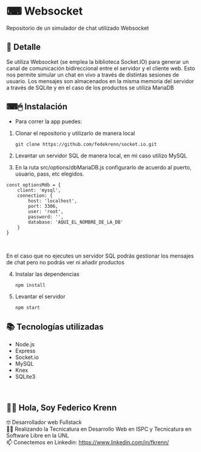 # ⌨ Websocket

Repositorio de un simulador de chat utilizado Websocket

## 📝 Detalle

Se utiliza Websocket (se emplea la biblioteca Socket.IO) para generar un canal de comunicación bidireccional entre el servidor y el cliente web. Esto nos
permite simular un chat en vivo a través de distintas sesiones de usuario. Los mensajes son almacenados en la misma memoria del servidor a través de SQLite y
en el caso de los productos se utiliza MariaDB

## ⌨🖱 Instalación

- Para correr la app puedes:

1. Clonar el repositorio y utilizarlo de manera local

   `git clone https://github.com/fedekrenn/socket.io.git`

2. Levantar un servidor SQL de manera local, en mi caso utilizo MySQL

3. En la ruta src/options/dbMariaDB.js configurarlo de acuerdo al puerto, usuario, pass, etc elegidos.

```
const optionsMdb = {
    client: 'mysql',
    connection: {
        host: 'localhost',
        port: 3306,
        user: 'root',
        password: '',
        database: 'AQUI_EL_NOMBRE_DE_LA_DB'
    }
}
```

<br>

En el caso que no ejecutes un servidor SQL podrás gestionar los mensajes de chat pero no podrás ver ni añadir productos

4. Instalar las dependencias

   `npm install`

5. Levantar el servidor

    `npm start`

## 📚 Tecnologías utilizadas

- Node.js
- Express
- Socket.io
- MySQL
- Knex
- SQLite3



<br>

## 🙋‍♂️ Hola, Soy Federico Krenn

:nerd_face: Desarrollador web Fullstack
<br>
👨‍🎓 Realizando la Tecnicatura en Desarrollo Web en ISPC y Tecnicatura en Software Libre en la UNL
<br>
📫 Conectemos en Linkedin: https://www.linkedin.com/in/fkrenn/

